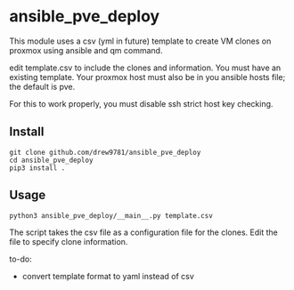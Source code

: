 # ansible_pve_deploy

This module uses a csv (yml in future) template to create VM clones on proxmox using ansible and qm command.

edit template.csv to include the clones and information. You must have an existing template. Your proxmox host must also be in you ansible hosts file; the default is pve.

For this to work properly, you must disable ssh strict host key checking.

## Install

```  
git clone github.com/drew9781/ansible_pve_deploy
cd ansible_pve_deploy
pip3 install . 
```  

## Usage
```
python3 ansible_pve_deploy/__main__.py template.csv
```
The script takes the csv file as a configuration file for the clones. Edit the file to specify clone information.


to-do:  
- convert template format to yaml instead of csv  

